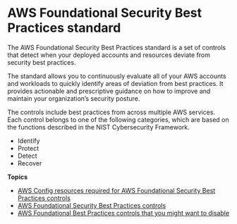 # AWS Foundational Security Best Practices standard<a name="securityhub-standards-fsbp"></a>

The AWS Foundational Security Best Practices standard is a set of controls that detect when your deployed accounts and resources deviate from security best practices\.

The standard allows you to continuously evaluate all of your AWS accounts and workloads to quickly identify areas of deviation from best practices\. It provides actionable and prescriptive guidance on how to improve and maintain your organization’s security posture\.

The controls include best practices from across multiple AWS services\. Each control belongs to one of the following categories, which are based on the functions described in the NIST Cybersecurity Framework\.
+ Identify
+ Protect
+ Detect
+ Recover

**Topics**
+ [AWS Config resources required for AWS Foundational Security Best Practices controls](standards-fsbp-config-resources.md)
+ [AWS Foundational Security Best Practices controls](securityhub-standards-fsbp-controls.md)
+ [AWS Foundational Best Practices controls that you might want to disable](securityhub-standards-fsbp-to-disable.md)